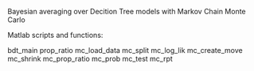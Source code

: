 Bayesian averaging over Decition Tree models with Markov Chain Monte Carlo

Matlab scripts and functions: 

bdt_main
    prop_ratio
    mc_load_data
    mc_split
	mc_log_lik
	mc_create_move
	mc_shrink
	mc_prop_ratio
	mc_prob
	mc_test
	mc_rpt
	
